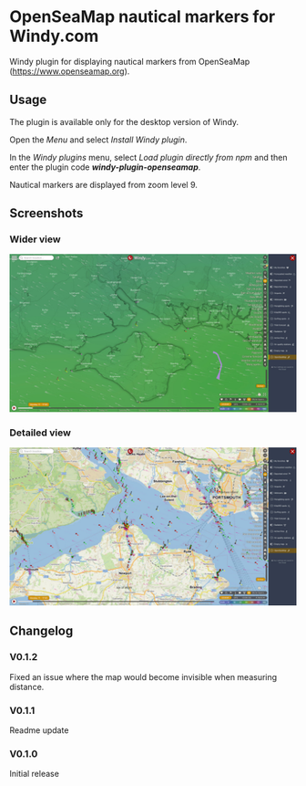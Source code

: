 # OpenSeaMap nautical markers for Windy.com

Windy plugin for displaying nautical markers from OpenSeaMap (https://www.openseamap.org).

## Usage
The plugin is available only for the desktop version of Windy.

Open the *Menu* and select *Install Windy plugin*. 

In the *Windy plugins* menu, select *Load plugin directly from npm* and then enter the plugin code ***windy-plugin-openseamap***. 

Nautical markers are displayed from zoom level 9.

## Screenshots

### Wider view
![Windy with OpenSeaMap](screen-i.jpg)

### Detailed view
![Windy with OpenSeaMap](screen-ii.jpg)

## Changelog
### V0.1.2
Fixed an issue where the map would become invisible when measuring distance.

### V0.1.1
Readme update

### V0.1.0
Initial release
